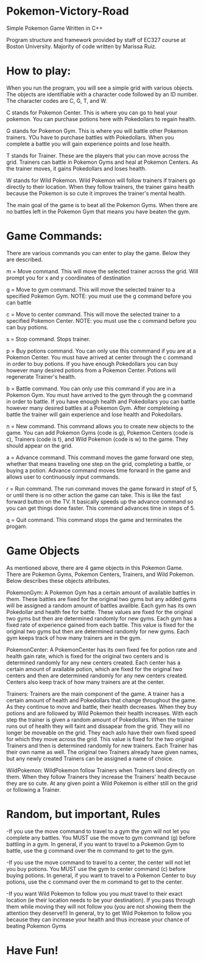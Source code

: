 # Pokemon-Victory-Road
Simple Pokemon Game Written in C++

Program structure and framework provided by staff of EC327 course at Boston University. Majority of code written by Marissa Ruiz.

# How to play:
When you run the program, you will see a simple grid with various objects. The objects are identifiable with a character code followed by an ID number. The character codes are C, G, T, and W.

C stands for Pokemon Center. This is where you can go to heal your pokemon. You can purchase potions here with Pokedollars to regain health.

G stands for Pokemon Gym. This is where you will battle other Pokemon trainers. YOu have to purchase battles with Pokedollars. When you complete a battle you will gain experience points and lose health.

T stands for Trainer. These are the players that you can move across the grid. Trainers can battle in Pokemon Gyms and heal at Pokemon Centers. As the trainer moves, it gains Pokedollars and loses health. 

W stands for Wild Pokemon. Wild Pokemon will follow trainers if trainers go directly to their location. When they follow trainers, the trainer gains health because the Pokemon is so cute it improves the trainer's mental health. 

The main goal of the game is to beat all the Pokemon Gyms. When there are no battles left in the Pokemon Gym that means you have beaten the gym.

# Game Commands:
There are various commands you can enter to play the game. Below they are described. 

m = Move command. This will move the selected trainer across the grid. Will prompt you for x and y coordinates of destination

g = Move to gym command. This will move the selected trainer to a specified Pokemon Gym. NOTE: you must use the g command before you can battle

c = Move to center command. This will move the selected trainer to a specified Pokemon Center. NOTE: you must use the c command before you can buy potions.

s = Stop command. Stops trainer.

p = Buy potions command. You can only use this commmand if you are at a Pokemon Center. You must have arrived at center through the c command in order to buy             potions. If you have enough Pokedollars you can buy however many desired potions from a Pokemon Center. Potions will regenerate Trainer's health. 

b = Battle command. You can only use this command if you are in a Pokemon Gym. You must have arrived to the gym through the g command in order to battle. If you have     enough health and Pokedollars you can battle however many desired battles at a Pokemon Gym. After completeing a battle the trainer will gain experience and lose      health and Pokedollars. 

n = New command. This command allows you to create new objects to the game. You can add Pokemon Gyms (code is g), Pokemon Centers (code is c), Trainers (code is t),      and Wild Pokemon (code is w) to the game. They should appear on the grid. 

a = Advance command. This command moves the game forward one step, whether that means traveling one step on the grid, completing a battle, or buying a potion.           Advance command moves time forward in the game and allows user to continuously input commands. 

r = Run command. The run command moves the game forward in stepf of 5, or until there is no other action the game can take. This is like the fast forward button on       the TV. It basically speeds up the advance command so you can get things done faster. This command advances time in steps of 5. 

q = Quit command. This command stops the game and terminates the progam. 

# Game Objects
As mentioned above, there are 4 game objects in this Pokemon Game. There are Pokemon Gyms, Pokemon Centers, Trainers, and Wild Pokemon. Below describes these objects attributes.

PokemonGym: A Pokemon Gym has a certain amount of available battles in them. These battles are fixed for the original two gyms but any added gyms will be assigned a random amount of battles availble. Each gym has its own Pokedollar and health fee for battle. These values are fixed for the original two gyms but then are determined randomly for new gyms. Each gym has a fixed rate of experience gained from each battle. This value is fixed for the original two gyms but then are determined randomly for new gyms. Each gym keeps track of how many trainers are in the gym. 

PokemonCenter: A PokemonCenter has its own fixed fee for potion rate and health gain rate, which is fixed for the original two centers and is determined randomly for any new centers created. Each center has a certain amount of available potion, which are fixed for the original two centers and then are determined randomly for any new centers created. Centers also keep track of how many trainers are at the center. 

Trainers: Trainers are the main component of the game. A trainer has a certain amount of health and Pokedollars that change throughout the game. As they continue to move and battle, their health decreases. When they buy potions and are followed by Wild Pokemon their health increases. With each step the trainer is given a random amount of Pokedollars. When the trainer runs out of health they will faint and dissapear from the grid. They will no longer be moveable on the grid. They each aslo have their own fixed speed for which they move across the grid. This value is fixed for the two original Trainers and then is determined randomly for new trainers. Each Trainer has their own name as well. The original two Trainers already have given names, but any newly created Trainers can be assigned a name of choice. 

WildPokemon: WildPokemon follow Trainers when Trainers land directly on them. When they follow Trainers they increase the Trainers' health because they are so cute. At any given point a Wild Pokemon is either still on the grid or following a Trainer. 

# Random, but important, Rules
-If you use the move command to travel to a gym the gym will not let you complete any battles. You MUST use the move to gym command (g) before battling in a gym. In general, if you want to travel to a Pokemon Gym to battle, use the g command over the m command to get to the gym.

-If you use the move command to travel to a center, the center will not let you buy potions. You MUST use the gym to center command (c) before buying potions. In general, if you want to travel to a Pokemon Center to buy potions, use the c command over the m command to get to the center.

-If you want Wild Pokemon to follow you you must travel to their exact location (ie their location needs to be your destination). If you pass through them while moving they will not follow you (you are not showing them the attention they deserve!!) In general, try to get Wild Pokemon to follow you because they can increase your health and thus increase your chance of beating Pokemon Gyms

# Have Fun!


